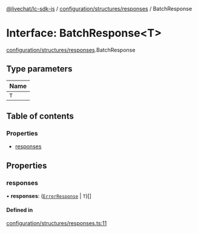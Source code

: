 [@livechat/lc-sdk-js](../README.md) / [configuration/structures/responses](../modules/configuration_structures_responses.md) / BatchResponse

# Interface: BatchResponse<T\>

[configuration/structures/responses](../modules/configuration_structures_responses.md).BatchResponse

## Type parameters

| Name |
| :------ |
| `T` |

## Table of contents

### Properties

- [responses](configuration_structures_responses.BatchResponse.md#responses)

## Properties

### responses

• **responses**: ([`ErrorResponse`](configuration_structures_responses.ErrorResponse.md) \| `T`)[]

#### Defined in

[configuration/structures/responses.ts:11](https://github.com/livechat/lc-sdk-js/blob/1fa827f/src/configuration/structures/responses.ts#L11)
